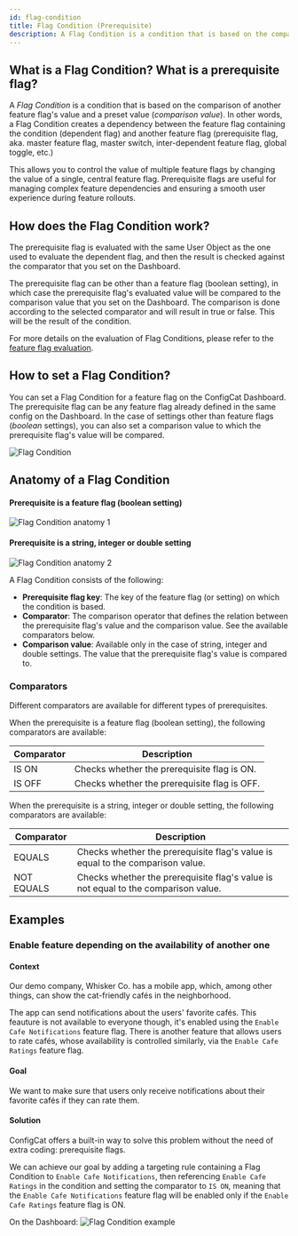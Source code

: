 ```yaml
---
id: flag-condition
title: Flag Condition (Prerequisite)
description: A Flag Condition is a condition that is based on the comparison of another feature flag's value and a preset value (comparison value).
---
```


## What is a Flag Condition? What is a prerequisite flag?

A *Flag Condition* is a condition that is based on the comparison of another feature flag's value and a preset value (*comparison value*). In other words, a Flag Condition creates a dependency between the feature flag containing the condition (dependent flag) and another feature flag (prerequisite flag, aka. master feature flag, master switch, inter-dependent feature flag, global toggle, etc.)

This allows you to control the value of multiple feature flags by changing the value of a single, central feature flag. Prerequisite flags are useful for managing complex feature dependencies and ensuring a smooth user experience during feature rollouts.

## How does the Flag Condition work?

The prerequisite flag is evaluated with the same User Object as the one used to evaluate the dependent flag, and then the result is checked against the comparator that you set on the Dashboard. 

The prerequisite flag can be other than a feature flag (boolean setting), in which case the prerequisite flag's evaluated value will be compared to the comparison value that you set on the Dashboard. The comparison is done according to the selected comparator and will result in true or false. This will be the result of the condition.

For more details on the evaluation of Flag Conditions, please refer to the [feature flag evaluation](../../feature-flag-evaluation).

## How to set a Flag Condition?

You can set a Flag Condition for a feature flag on the ConfigCat Dashboard. The prerequisite flag can be any feature flag already defined in the same config on the Dashboard. In the case of settings other than feature flags (*boolean* settings), you can also set a comparison value to which the prerequisite flag's value will be compared.

![Flag Condition](/assets/targeting/targeting-rule/flag-condition/flag-condition.jpg)

## Anatomy of a Flag Condition

#### Prerequisite is a feature flag (boolean setting)
![Flag Condition anatomy 1](/assets/targeting/targeting-rule/flag-condition/flag-condition-anatomy1.jpg)

#### Prerequisite is a string, integer or double setting
![Flag Condition anatomy 2](/assets/targeting/targeting-rule/flag-condition/flag-condition-anatomy2.jpg)

A Flag Condition consists of the following: 

- **Prerequisite flag key**: The key of the feature flag (or setting) on which the condition is based.
- **Comparator**: The comparison operator that defines the relation between the prerequisite flag's value and the comparison value. See the available comparators below.
- **Comparison value**: Available only in the case of string, integer and double settings. The value that the prerequisite flag's value is compared to.

### Comparators

Different comparators are available for different types of prerequisites.

When the prerequisite is a feature flag (boolean setting), the following comparators are available:

| Comparator | Description                                           |
| ---------- | ----------------------------------------------------- |
| IS ON      | Checks whether the prerequisite flag is ON.  |
| IS OFF     | Checks whether the prerequisite flag is OFF. |

When the prerequisite is a string, integer or double setting, the following comparators are available:

| Comparator | Description                                                                                 |
| -----------| ------------------------------------------------------------------------------------------- |
| EQUALS     | Checks whether the prerequisite flag's value is equal to the comparison value.     |
| NOT EQUALS | Checks whether the prerequisite flag's value is not equal to the comparison value. |

## Examples

### Enable feature depending on the availability of another one

#### Context
Our demo company, Whisker Co. has a mobile app, which, among other things, can show the cat-friendly cafés in the neighborhood.

The app can send notifications about the users' favorite cafés. This feauture is not available to everyone though, it's enabled using the `Enable Cafe Notifications` feature flag.
There is another feature that allows users to rate cafés, whose availability is controlled similarly, via the `Enable Cafe Ratings` feature flag.

#### Goal
We want to make sure that users only receive notifications about their favorite cafés if they can rate them.

#### Solution
ConfigCat offers a built-in way to solve this problem without the need of extra coding: prerequisite flags.

We can achieve our goal by adding a targeting rule containing a Flag Condition to `Enable Cafe Notifications`, then referencing `Enable Cafe Ratings` in the condition and setting the comparator to `IS ON`, meaning that the `Enable Cafe Notifications` feature flag will be enabled only if the `Enable Cafe Ratings` feature flag is ON.

On the Dashboard:
![Flag Condition example](/assets/targeting/targeting-rule/flag-condition/flag-condition-example.jpg)